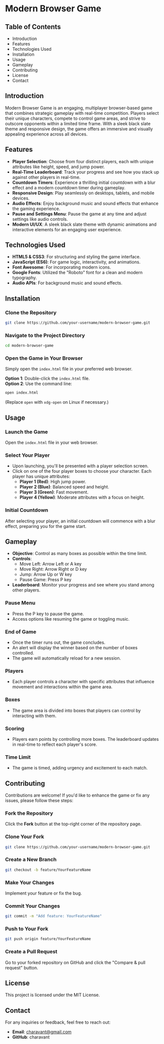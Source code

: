 # Modern Browser Game

## Table of Contents
- Introduction
- Features
- Technologies Used
- Installation
- Usage
- Gameplay
- Contributing
- License
- Contact

## Introduction
Modern Browser Game is an engaging, multiplayer browser-based game that combines strategic gameplay with real-time competition. Players select their unique characters, compete to control game areas, and strive to outscore opponents within a limited time frame. With a sleek black slate theme and responsive design, the game offers an immersive and visually appealing experience across all devices.

## Features
- **Player Selection**: Choose from four distinct players, each with unique attributes like height, speed, and jump power.
- **Real-Time Leaderboard**: Track your progress and see how you stack up against other players in real-time.
- **Countdown Timers**: Experience a thrilling initial countdown with a blur effect and a modern countdown timer during gameplay.
- **Responsive Design**: Play seamlessly on desktops, tablets, and mobile devices.
- **Audio Effects**: Enjoy background music and sound effects that enhance the gaming experience.
- **Pause and Settings Menu**: Pause the game at any time and adjust settings like audio controls.
- **Modern UI/UX**: A sleek black slate theme with dynamic animations and interactive elements for an engaging user experience.

## Technologies Used
- **HTML5 & CSS3**: For structuring and styling the game interface.
- **JavaScript (ES6)**: For game logic, interactivity, and animations.
- **Font Awesome**: For incorporating modern icons.
- **Google Fonts**: Utilized the "Roboto" font for a clean and modern typography.
- **Audio APIs**: For background music and sound effects.

## Installation
### Clone the Repository
```bash
git clone https://github.com/your-username/modern-browser-game.git
```

### Navigate to the Project Directory
```bash
cd modern-browser-game
```

### Open the Game in Your Browser
Simply open the `index.html` file in your preferred web browser.

**Option 1**: Double-click the `index.html` file.  
**Option 2**: Use the command line:
```bash
open index.html
```
(Replace `open` with `xdg-open` on Linux if necessary.)

## Usage
### Launch the Game
Open the `index.html` file in your web browser.

### Select Your Player
- Upon launching, you'll be presented with a player selection screen.
- Click on one of the four player boxes to choose your character. Each player has unique attributes:
  - **Player 1 (Red)**: High jump power.
  - **Player 2 (Blue)**: Balanced speed and height.
  - **Player 3 (Green)**: Fast movement.
  - **Player 4 (Yellow)**: Moderate attributes with a focus on height.

### Initial Countdown
After selecting your player, an initial countdown will commence with a blur effect, preparing you for the game start.

## Gameplay
- **Objective**: Control as many boxes as possible within the time limit.
- **Controls**:
  - Move Left: Arrow Left or A key
  - Move Right: Arrow Right or D key
  - Jump: Arrow Up or W key
  - Pause Game: Press P key
- **Leaderboard**: Monitor your progress and see where you stand among other players.

### Pause Menu
- Press the P key to pause the game.
- Access options like resuming the game or toggling music.

### End of Game
- Once the timer runs out, the game concludes.
- An alert will display the winner based on the number of boxes controlled.
- The game will automatically reload for a new session.

### Players
- Each player controls a character with specific attributes that influence movement and interactions within the game area.

### Boxes
- The game area is divided into boxes that players can control by interacting with them.

### Scoring
- Players earn points by controlling more boxes. The leaderboard updates in real-time to reflect each player's score.

### Time Limit
- The game is timed, adding urgency and excitement to each match.

## Contributing
Contributions are welcome! If you'd like to enhance the game or fix any issues, please follow these steps:

### Fork the Repository
Click the **Fork** button at the top-right corner of the repository page.

### Clone Your Fork
```bash
git clone https://github.com/your-username/modern-browser-game.git
```

### Create a New Branch
```bash
git checkout -b feature/YourFeatureName
```

### Make Your Changes
Implement your feature or fix the bug.

### Commit Your Changes
```bash
git commit -m "Add feature: YourFeatureName"
```

### Push to Your Fork
```bash
git push origin feature/YourFeatureName
```

### Create a Pull Request
Go to your forked repository on GitHub and click the "Compare & pull request" button.

## License
This project is licensed under the MIT License.

## Contact
For any inquiries or feedback, feel free to reach out:
- **Email**: charavant@gmail.com
- **GitHub**: charavant
